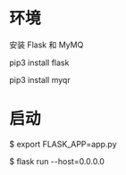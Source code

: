 # 环境

安装 Flask 和 MyMQ

pip3 install flask

pip3 install myqr

# 启动

$ export FLASK_APP=app.py

$ flask run --host=0.0.0.0
